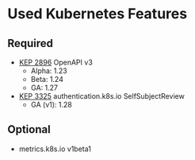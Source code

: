 # Used Kubernetes Features

## Required

- [KEP 2896](https://github.com/kubernetes/enhancements/issues/2896) OpenAPI v3
  - Alpha: 1.23
  - Beta: 1.24
  - GA: 1.27
- [KEP 3325](https://github.com/kubernetes/enhancements/issues/3325) authentication.k8s.io SelfSubjectReview
  - GA (v1): 1.28

## Optional

- metrics.k8s.io v1beta1
